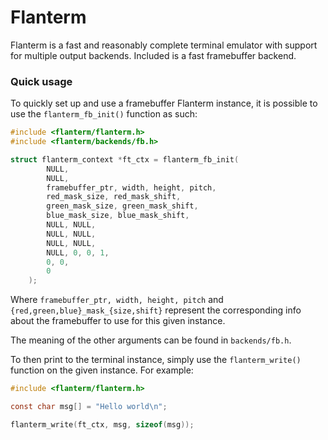 # Flanterm

Flanterm is a fast and reasonably complete terminal emulator with support for
multiple output backends. Included is a fast framebuffer backend.

### Quick usage

To quickly set up and use a framebuffer Flanterm instance, it is possible to
use the `flanterm_fb_init()` function as such:
```c
#include <flanterm/flanterm.h>
#include <flanterm/backends/fb.h>

struct flanterm_context *ft_ctx = flanterm_fb_init(
        NULL,
        NULL,
        framebuffer_ptr, width, height, pitch,
        red_mask_size, red_mask_shift,
        green_mask_size, green_mask_shift,
        blue_mask_size, blue_mask_shift,
        NULL, NULL,
        NULL, NULL,
        NULL, NULL,
        NULL, 0, 0, 1,
        0, 0,
        0
    );
```
Where `framebuffer_ptr, width, height, pitch` and `{red,green,blue}_mask_{size,shift}`
represent the corresponding info about the framebuffer to use for this given instance.

The meaning of the other arguments can be found in `backends/fb.h`.

To then print to the terminal instance, simply use the `flanterm_write()`
function on the given instance. For example:
```c
#include <flanterm/flanterm.h>

const char msg[] = "Hello world\n";

flanterm_write(ft_ctx, msg, sizeof(msg));
```

